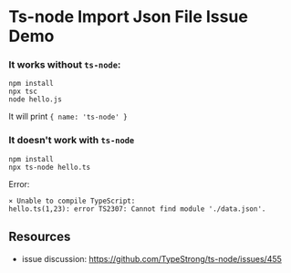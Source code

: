 Ts-node Import Json File Issue Demo
===================================

### It works without `ts-node`:

```
npm install
npx tsc
node hello.js
```

It will print `{ name: 'ts-node' }`

### It doesn't work with `ts-node`

```
npm install
npx ts-node hello.ts
```

Error:

```
⨯ Unable to compile TypeScript:
hello.ts(1,23): error TS2307: Cannot find module './data.json'.
```

Resources
---------

- issue discussion: https://github.com/TypeStrong/ts-node/issues/455